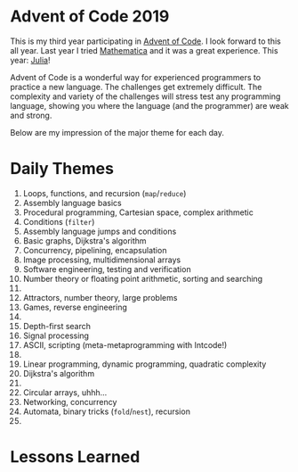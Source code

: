 # Advent of Code 2019
This is my third year participating in [Advent of Code](https://adventofcode.com/2019). I look forward to this all year. Last year I tried [Mathematica](https://wjholden.com/aoc/2018/) and it was a great experience. This year: [Julia](https://julialang.org/)!

Advent of Code is a wonderful way for experienced programmers to practice a new language. The challenges get extremely difficult. The complexity and variety of the challenges will stress test any programming language, showing you where the language (and the programmer) are weak and strong.

Below are my impression of the major theme for each day.

# Daily Themes
1. Loops, functions, and recursion (`map`/`reduce`)
2. Assembly language basics
3. Procedural programming, Cartesian space, complex arithmetic
4. Conditions (`filter`)
5. Assembly language jumps and conditions
6. Basic graphs, Dijkstra's algorithm
7. Concurrency, pipelining, encapsulation
8. Image processing, multidimensional arrays
9. Software engineering, testing and verification
10. Number theory or floating point arithmetic, sorting and searching
11. 
12. Attractors, number theory, large problems
13. Games, reverse engineering
14. 
15. Depth-first search
16. Signal processing
17. ASCII, scripting (meta-metaprogramming with Intcode!)
18. 
19. Linear programming, dynamic programming, quadratic complexity
20. Dijkstra's algorithm
21. 
22. Circular arrays, uhhh...
23. Networking, concurrency
24. Automata, binary tricks (`fold`/`nest`), recursion
25. 

# Lessons Learned
